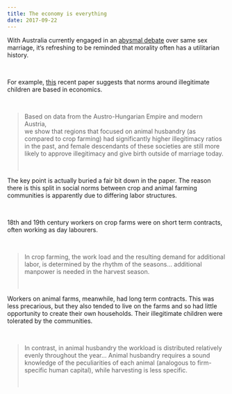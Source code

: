 ```yaml
---
title: The economy is everything
date: 2017-09-22
---
```


<!--kg-card-begin: html--><p>With Australia currently engaged in an <a href="https://theconversation.com/au/topics/same-sex-marriage-plebiscite-29871">abysmal debate</a> over same sex marriage, it‘s refreshing to be reminded that morality often has a utilitarian history.</p><br>
<p>For example, <a href="http://ftp.iza.org/dp10969.pdf">this</a> recent paper suggests that norms around illegitimate children are based in economics.</p><br>
<blockquote>
<p>Based on data from the Austro-Hungarian Empire and modern Austria,<br />
we show that regions that focused on animal husbandry (as compared to crop farming) had significantly higher illegitimacy ratios in the past, and female descendants of these societies are still more likely to approve illegitimacy and give birth outside of marriage today.</p><br>
</blockquote>
<p>The key point is actually buried a fair bit down in the paper. The reason there is this split in social norms between crop and animal farming communities is apparently due to differing labor structures.</p><br>
<p>18th and 19th century workers on crop farms were on short term contracts, often working as day labourers.</p><br>
<blockquote>
<p>In crop farming, the work load and the resulting demand for additional<br />
labor, is determined by the rhythm of the seasons&#8230; additional manpower is needed in the harvest season.</p><br>
</blockquote>
<p>Workers on animal farms, meanwhile, had long term contracts. This was less precarious, but they also tended to live on the farms and so had little opportunity to create their own households. Their illegitimate children were tolerated by the communities.</p><br>
<blockquote>
<p>In contrast, in animal husbandry the workload is distributed relatively evenly throughout the year&#8230; Animal husbandry requires a sound knowledge of the peculiarities of each animal (analogous to firm-specific human capital), while harvesting is less specific.</p><br>
</blockquote>
<!--kg-card-end: html-->